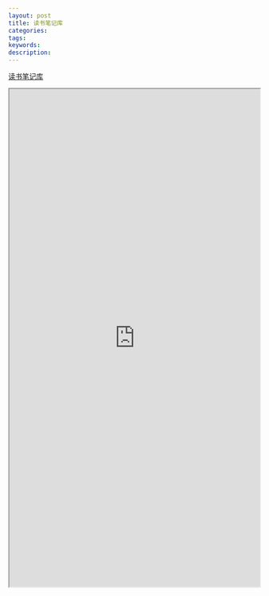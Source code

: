 ```yaml
---
layout: post
title: 读书笔记库
categories:
tags:
keywords:
description:
---
```



<a class="list-group-item-lay pjaxlink" href="http://www.guofei.site/reading" target="reading">读书笔记库</a>


<iframe src="http://www.guofei.site/reading/" width="100%" height="1000em" marginwidth="10%"></iframe>
